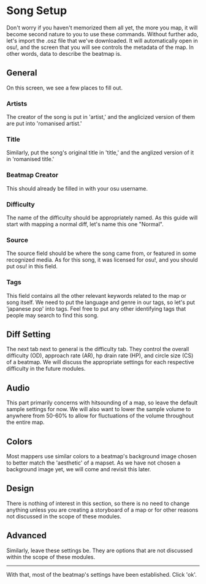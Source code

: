 # Song Setup

Don't worry if you haven't memorized them all yet, the more you map, it will become second nature to you to use these commands. Without further ado, let's import the .osz file that we've downloaded. It will automatically open in osu!, and the screen that you will see controls the metadata of the map. In other words, data to describe the beatmap is.

## General

On this screen, we see a few places to fill out.

### Artists

The creator of the song is put in 'artist,' and the anglicized version of them are put into 'romanised artist.'

### Title

Similarly, put the song's original title in 'title,' and the anglized version of it in 'romanised title.'

### Beatmap Creator

This should already be filled in with your osu username.

### Difficulty

The name of the difficulty should be appropriately named. As this guide will start with mapping a normal diff, let's name this one "Normal".

### Source

The source field should be where the song came from, or featured in some recognized media. As for this song, it was licensed for osu!, and you should put osu! in this field.

### Tags

This field contains all the other relevant keywords related to the map or song itself. We need to put the language and genre in our tags, so let's put 'japanese pop' into tags. Feel free to put any other identifying tags that people may search to find this song.

## Diff Setting

The next tab next to general is the difficulty tab. They control the overall difficulty (OD), approach rate (AR), hp drain rate (HP), and circle size (CS) of a beatmap. We will discuss the appropriate settings for each respective difficulty in the future modules.

## Audio

This part primarily concerns with hitsounding of a map, so leave the default sample settings for now. We will also want to lower the sample volume to anywhere from 50-60% to allow for fluctuations of the volume throughout the entire map.

## Colors

Most mappers use similar colors to a beatmap's background image chosen to better match the 'aesthetic' of a mapset. As we have not chosen a background image yet, we will come and revisit this later.

## Design

There is nothing of interest in this section, so there is no need to change anything unless you are creating a storyboard of a map or for other reasons not discussed in the scope of these modules.

## Advanced

Similarly, leave these settings be. They are options that are not discussed within the scope of these modules.

---

With that, most of the beatmap's settings have been established. Click 'ok'.
